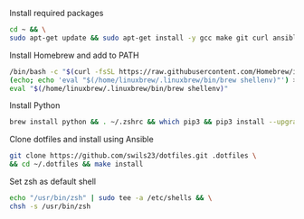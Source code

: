 Install required packages
```sh
cd ~ && \
sudo apt-get update && sudo apt-get install -y gcc make git curl ansible build-essential zsh
```

Install Homebrew and add to PATH
```sh
/bin/bash -c "$(curl -fsSL https://raw.githubusercontent.com/Homebrew/install/HEAD/install.sh)" && \
(echo; echo 'eval "$(/home/linuxbrew/.linuxbrew/bin/brew shellenv)"') >> /home/sam/.bashrc && \
eval "$(/home/linuxbrew/.linuxbrew/bin/brew shellenv)"
```

Install Python
```sh
brew install python && . ~/.zshrc && which pip3 && pip3 install --upgrade pip
```

Clone dotfiles and install using Ansible
```sh
git clone https://github.com/swils23/dotfiles.git .dotfiles \
&& cd ~/.dotfiles && make install
```

Set zsh as default shell
```sh
echo "/usr/bin/zsh" | sudo tee -a /etc/shells && \
chsh -s /usr/bin/zsh
```